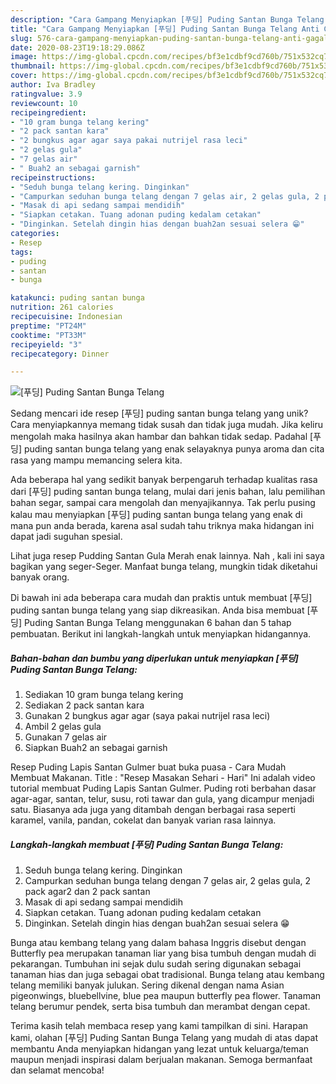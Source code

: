 ```yaml
---
description: "Cara Gampang Menyiapkan [푸딩] Puding Santan Bunga Telang Anti Gagal"
title: "Cara Gampang Menyiapkan [푸딩] Puding Santan Bunga Telang Anti Gagal"
slug: 576-cara-gampang-menyiapkan-puding-santan-bunga-telang-anti-gagal
date: 2020-08-23T19:18:29.086Z
image: https://img-global.cpcdn.com/recipes/bf3e1cdbf9cd760b/751x532cq70/푸딩-puding-santan-bunga-telang-foto-resep-utama.jpg
thumbnail: https://img-global.cpcdn.com/recipes/bf3e1cdbf9cd760b/751x532cq70/푸딩-puding-santan-bunga-telang-foto-resep-utama.jpg
cover: https://img-global.cpcdn.com/recipes/bf3e1cdbf9cd760b/751x532cq70/푸딩-puding-santan-bunga-telang-foto-resep-utama.jpg
author: Iva Bradley
ratingvalue: 3.9
reviewcount: 10
recipeingredient:
- "10 gram bunga telang kering"
- "2 pack santan kara"
- "2 bungkus agar agar saya pakai nutrijel rasa leci"
- "2 gelas gula"
- "7 gelas air"
- " Buah2 an sebagai garnish"
recipeinstructions:
- "Seduh bunga telang kering. Dinginkan"
- "Campurkan seduhan bunga telang dengan 7 gelas air, 2 gelas gula, 2 pack agar2 dan 2 pack santan"
- "Masak di api sedang sampai mendidih"
- "Siapkan cetakan. Tuang adonan puding kedalam cetakan"
- "Dinginkan. Setelah dingin hias dengan buah2an sesuai selera 😁"
categories:
- Resep
tags:
- puding
- santan
- bunga

katakunci: puding santan bunga 
nutrition: 261 calories
recipecuisine: Indonesian
preptime: "PT24M"
cooktime: "PT33M"
recipeyield: "3"
recipecategory: Dinner

---
```



![[푸딩] Puding Santan Bunga Telang](https://img-global.cpcdn.com/recipes/bf3e1cdbf9cd760b/751x532cq70/푸딩-puding-santan-bunga-telang-foto-resep-utama.jpg)

Sedang mencari ide resep [푸딩] puding santan bunga telang yang unik? Cara menyiapkannya memang tidak susah dan tidak juga mudah. Jika keliru mengolah maka hasilnya akan hambar dan bahkan tidak sedap. Padahal [푸딩] puding santan bunga telang yang enak selayaknya punya aroma dan cita rasa yang mampu memancing selera kita.

Ada beberapa hal yang sedikit banyak berpengaruh terhadap kualitas rasa dari [푸딩] puding santan bunga telang, mulai dari jenis bahan, lalu pemilihan bahan segar, sampai cara mengolah dan menyajikannya. Tak perlu pusing kalau mau menyiapkan [푸딩] puding santan bunga telang yang enak di mana pun anda berada, karena asal sudah tahu triknya maka hidangan ini dapat jadi suguhan spesial.

Lihat juga resep Pudding Santan Gula Merah enak lainnya. Nah , kali ini saya bagikan yang seger-Seger. Manfaat bunga telang, mungkin tidak diketahui banyak orang.


Di bawah ini ada beberapa cara mudah dan praktis untuk membuat [푸딩] puding santan bunga telang yang siap dikreasikan. Anda bisa membuat [푸딩] Puding Santan Bunga Telang menggunakan 6 bahan dan 5 tahap pembuatan. Berikut ini langkah-langkah untuk menyiapkan hidangannya.

<!--inarticleads1-->

##### Bahan-bahan dan bumbu yang diperlukan untuk menyiapkan [푸딩] Puding Santan Bunga Telang:

1. Sediakan 10 gram bunga telang kering
1. Sediakan 2 pack santan kara
1. Gunakan 2 bungkus agar agar (saya pakai nutrijel rasa leci)
1. Ambil 2 gelas gula
1. Gunakan 7 gelas air
1. Siapkan  Buah2 an sebagai garnish


Resep Puding Lapis Santan Gulmer buat buka puasa - Cara Mudah Membuat Makanan. Title : &#34;Resep Masakan Sehari - Hari&#34; Ini adalah video tutorial membuat Puding Lapis Santan Gulmer. Puding roti berbahan dasar agar-agar, santan, telur, susu, roti tawar dan gula, yang dicampur menjadi satu. Biasanya ada juga yang ditambah dengan berbagai rasa seperti karamel, vanila, pandan, cokelat dan banyak varian rasa lainnya. 

<!--inarticleads2-->

##### Langkah-langkah membuat [푸딩] Puding Santan Bunga Telang:

1. Seduh bunga telang kering. Dinginkan
1. Campurkan seduhan bunga telang dengan 7 gelas air, 2 gelas gula, 2 pack agar2 dan 2 pack santan
1. Masak di api sedang sampai mendidih
1. Siapkan cetakan. Tuang adonan puding kedalam cetakan
1. Dinginkan. Setelah dingin hias dengan buah2an sesuai selera 😁


Bunga atau kembang telang yang dalam bahasa Inggris disebut dengan Butterfly pea merupakan tanaman liar yang bisa tumbuh dengan mudah di pekarangan. Tumbuhan ini sejak dulu sudah sering digunakan sebagai tanaman hias dan juga sebagai obat tradisional. Bunga telang atau kembang telang memiliki banyak julukan. Sering dikenal dengan nama Asian pigeonwings, bluebellvine, blue pea maupun butterfly pea flower. Tanaman telang berumur pendek, serta bisa tumbuh dan merambat dengan cepat. 

Terima kasih telah membaca resep yang kami tampilkan di sini. Harapan kami, olahan [푸딩] Puding Santan Bunga Telang yang mudah di atas dapat membantu Anda menyiapkan hidangan yang lezat untuk keluarga/teman maupun menjadi inspirasi dalam berjualan makanan. Semoga bermanfaat dan selamat mencoba!
